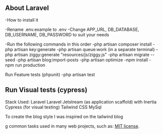 ## About Laravel

-How to install it

-Rename .env.example to .env 
-Change APP_URL, DB_DATABASE, DB_USERNAME, DB_PASSWORD to suit your needs

-Run the following commands in this order
-php artisan composer install
-php artisan key:generate
-php artisan queue:work (in a separate terminal)
-php artisan ziggy:generate "resources/js/ziggy.js"
-php artisan migrate --seed 
-php artisan blog:import-posts
-php artisan optimize
-npm install
-npm run production


Run Feature tests (phpunit)
-php artisan test

Run Visual tests (cypress)
-

Stack Used:
Laravel
Laravel Jetstream (as application scaffold) with Inertia
Cypress (for visual testing)
Tailwind CSS
MySql

To create the blog style I was inspired on the tailwind blog 

g common tasks used in many web projects, such as:
[MIT license](https://opensource.org/licenses/MIT).
